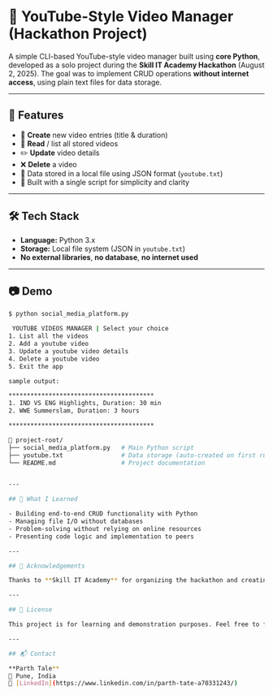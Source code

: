 # 🎥 YouTube-Style Video Manager (Hackathon Project)

A simple CLI-based YouTube-style video manager built using **core Python**, developed as a solo project during the **Skill IT Academy Hackathon** (August 2, 2025). The goal was to implement CRUD operations **without internet access**, using plain text files for data storage.

---

## 🚀 Features

- 📝 **Create** new video entries (title & duration)
- 📄 **Read** / list all stored videos
- ✏️ **Update** video details
- ❌ **Delete** a video
- 💾 Data stored in a local file using JSON format (`youtube.txt`)
- 📂 Built with a single script for simplicity and clarity

---

## 🛠️ Tech Stack

- **Language:** Python 3.x
- **Storage:** Local file system (JSON in `youtube.txt`)
- **No external libraries**, **no database**, **no internet used**

---

## 📷 Demo

```bash
$ python social_media_platform.py

 YOUTUBE VIDEOS MANAGER | Select your choice
1. List all the videos
2. Add a youtube video
3. Update a youtube video details
4. Delete a youtube video
5. Exit the app

sample output:

****************************************
1. IND VS ENG Highlights, Duration: 30 min
2. WWE Summerslam, Duration: 3 hours

****************************************

📁 project-root/
├── social_media_platform.py   # Main Python script
├── youtube.txt                # Data storage (auto-created on first run)
└── README.md                  # Project documentation


---

## 🧠 What I Learned

- Building end-to-end CRUD functionality with Python
- Managing file I/O without databases
- Problem-solving without relying on online resources
- Presenting code logic and implementation to peers

---

## 🤝 Acknowledgements

Thanks to **Skill IT Academy** for organizing the hackathon and creating an environment to test our limits and learn through code.

---

## 📜 License

This project is for learning and demonstration purposes. Feel free to fork and build upon it!

---

## 📬 Contact

**Parth Tale**  
📍 Pune, India  
🔗 [LinkedIn](https://www.linkedin.com/in/parth-tate-a70331243/)
